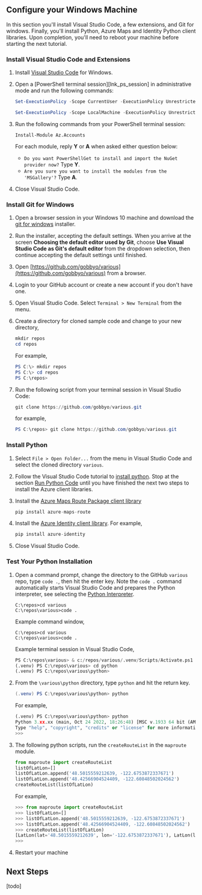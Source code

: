 ## Configure your Windows Machine

In this section you'll install Visual Studio Code, a few extensions, and Git for windows. Finally, you'll install Python, Azure Maps and Identity Python client libraries. Upon completion, you'll need to reboot your machine before starting the next tutorial.

### Install Visual Studio Code and Extensions

1. Install [Visual Studio Code](https://code.visualstudio.com/Download) for Windows.
1. Open a [PowerShell terminal session][lnk_ps_session] in administrative mode and run the following commands:

    ```powershell
    Set-ExecutionPolicy -Scope CurrentUser -ExecutionPolicy Unrestricted -Force
    
    Set-ExecutionPolicy -Scope LocalMachine -ExecutionPolicy Unrestricted -Force
    ```

1. Run the following commands from your PowerShell terminal session:

    ```azurepowershell
    Install-Module Az.Accounts
    ```

    For each module, reply **Y** or **A** when asked either question below:
    - `Do you want PowerShellGet to install and import the NuGet provider now?` Type **Y**.
    - `Are you sure you want to install the modules from the 'MSGallery'?` Type **A**.

1. Close Visual Studio Code.

### Install Git for Windows

1. Open a browser session in your Windows 10 machine and download the [git for windows](https://git-scm.com/download/win) installer.
1. Run the installer, accepting the default settings. When you arrive at the screen **Choosing the default editor used by Git**, choose **Use Visual Studio Code as Git's default editor** from the dropdown selection, then continue accepting the default settings until finished.
1. Open [https://github.com/gobbyo/various](https://github.com/gobbyo/various) from a browser.
1. Login to your GitHub account or create a new account if you don't have one.
1. Open Visual Studio Code. Select `Terminal > New Terminal` from the menu.
1. Create a directory for cloned sample code and change to your new directory,

    ```powershell
    mkdir repos
    cd repos
    ```

    For example,

    ```powershell
    PS C:\> mkdir repos
    PS C:\> cd repos
    PS C:\repos>
    ```

1. Run the following script from your terminal session in Visual Studio Code:

    ```powershell
    git clone https://github.com/gobbyo/various.git
    ```

    for example,

    ```powershell
    PS C:\repos> git clone https://github.com/gobbyo/various.git
    ```

### Install Python

1. Select `File > Open Folder...` from the menu in Visual Studio Code and select the cloned directory `various`.
1. Follow the Visual Studio Code tutorial to [install python](https://code.visualstudio.com/docs/languages/python#_install-python-and-the-python-extension). Stop at the section [Run Python Code](https://code.visualstudio.com/docs/languages/python#_run-python-code) until you have finished the next two steps to install the Azure client libraries.
1. Install the [Azure Maps Route Package client library](https://learn.microsoft.com/en-us/python/api/overview/azure/maps-route-readme?view=azure-python-preview)

    ```python
    pip install azure-maps-route
    ```

1. Install the [Azure Identity client library](https://learn.microsoft.com/en-us/python/api/overview/azure/identity-readme?view=azure-python). For example,

    ```python
    pip install azure-identity
    ```

1. Close Visual Studio Code.

### Test Your Python Installation

1. Open a command prompt, change the directory to the GitHub `various` repo, type `code .`, then hit the enter key. Note the `code .` command automatically starts Visual Studio Code and prepares the Python interpreter, see selecting the [Python Interpreter](https://code.visualstudio.com/docs/languages/python#_run-python-code).

    ```azurecli
    C:\repos>cd various
    C:\repos\various>code .
    ```

    Example command window,

    ```azurecli
    C:\repos>cd various
    C:\repos\various>code .
    ```

    Example terminal session in Visual Studio Code,

    ```python
    PS C:\repos\various> & c:/repos/various/.venv/Scripts/Activate.ps1
    (.venv) PS C:\repos\various> cd python
    (.venv) PS C:\repos\various\python>
    ```

1. From the `\various\python` directory, type `python` and hit the return key.

    ```powershell
    (.venv) PS C:\repos\various\python> python
    ```

    For example,

    ```python
    (.venv) PS C:\repos\various\python> python
    Python 3.xx.xx (main, Oct 24 2022, 18:26:48) [MSC v.1933 64 bit (AMD64)] on win32       
    Type "help", "copyright", "credits" or "license" for more information.
    >>>
    ```

1. The following python scripts, run the `createRouteList` in the `maproute` module.

    ```python
    from maproute import createRouteList
    listOfLatLon=[]
    listOfLatLon.append('48.5015559212639, -122.6753872337671')
    listOfLatLon.append('48.42566904524409, -122.60848502024562')
    createRouteList(listOfLatLon)
    ```

    For example,

    ```python
    >>> from maproute import createRouteList
    >>> listOfLatLon=[]
    >>> listOfLatLon.append('48.5015559212639, -122.6753872337671')
    >>> listOfLatLon.append('48.42566904524409, -122.60848502024562')       
    >>> createRouteList(listOfLatLon)
    [LatLon(lat='48.5015559212639', lon='-122.6753872337671'), LatLon(lat='48.42566904524409', lon='-122.60848502024562')]
    >>>
    ```

1. Restart your machine

## Next Steps

[todo]
